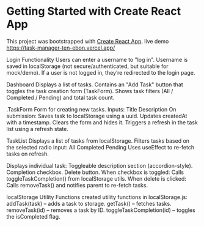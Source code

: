# Getting Started with Create React App

This project was bootstrapped with [Create React App](https://github.com/facebook/create-react-app).
live demo https://task-manager-ten-ebon.vercel.app/

Login Functionality
Users can enter a username to "log in".
Username is saved in localStorage (not secure/authenticated, but suitable for mock/demo).
If a user is not logged in, they’re redirected to the login page.

 Dashboard
Displays a list of tasks.
Contains an "Add Task" button that toggles the task creation form (TaskForm).
Shows task filters (All / Completed / Pending) and total task count.

.TaskForm
Form for creating new tasks.
Inputs:
Title
Description
On submission:
Saves task to localStorage using a uuid.
Updates createdAt with a timestamp.
Clears the form and hides it.
Triggers a refresh in the task list using a refresh state.

TaskList
Displays a list of tasks from localStorage.
Filters tasks based on the selected radio input:
All
Completed
Pending
Uses useEffect to re-fetch tasks on refresh.

Displays individual task:
Toggleable description section (accordion-style).
Completion checkbox.
Delete button.
When checkbox is toggled:
Calls toggleTaskCompletion() from localStorage utils.
When delete is clicked:
Calls removeTask() and notifies parent to re-fetch tasks.

 localStorage Utility Functions
 created utility functions in localStorage.js:
addTask(task) – adds a task to storage.
getTask() – fetches tasks.
removeTask(id) – removes a task by ID.
toggleTaskCompletion(id) – toggles the isCompleted flag.




